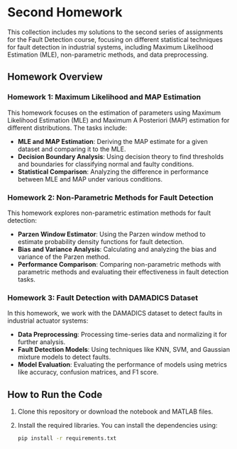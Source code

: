 # Second Homework

This collection includes my solutions to the second series of assignments for the Fault Detection course, focusing on different statistical techniques for fault detection in industrial systems, including Maximum Likelihood Estimation (MLE), non-parametric methods, and data preprocessing.

## Homework Overview

### **Homework 1: Maximum Likelihood and MAP Estimation**
This homework focuses on the estimation of parameters using Maximum Likelihood Estimation (MLE) and Maximum A Posteriori (MAP) estimation for different distributions. The tasks include:

- **MLE and MAP Estimation**: Deriving the MAP estimate for a given dataset and comparing it to the MLE.
- **Decision Boundary Analysis**: Using decision theory to find thresholds and boundaries for classifying normal and faulty conditions.
- **Statistical Comparison**: Analyzing the difference in performance between MLE and MAP under various conditions.

### **Homework 2: Non-Parametric Methods for Fault Detection**
This homework explores non-parametric estimation methods for fault detection:

- **Parzen Window Estimator**: Using the Parzen window method to estimate probability density functions for fault detection.
- **Bias and Variance Analysis**: Calculating and analyzing the bias and variance of the Parzen method.
- **Performance Comparison**: Comparing non-parametric methods with parametric methods and evaluating their effectiveness in fault detection tasks.

### **Homework 3: Fault Detection with DAMADICS Dataset**
In this homework, we work with the DAMADICS dataset to detect faults in industrial actuator systems:

- **Data Preprocessing**: Processing time-series data and normalizing it for further analysis.
- **Fault Detection Models**: Using techniques like KNN, SVM, and Gaussian mixture models to detect faults.
- **Model Evaluation**: Evaluating the performance of models using metrics like accuracy, confusion matrices, and F1 score.

## How to Run the Code

1. Clone this repository or download the notebook and MATLAB files.
2. Install the required libraries. You can install the dependencies using:

   ```bash
   pip install -r requirements.txt

